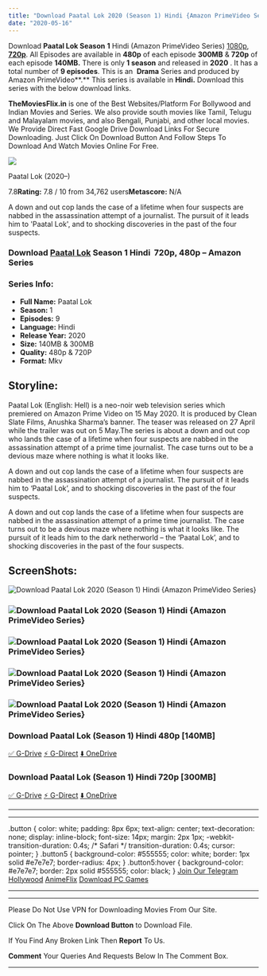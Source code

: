 ```yaml
---
title: "Download Paatal Lok 2020 (Season 1) Hindi {Amazon PrimeVideo Series} All Episodes WeB-DL || 480p [140MB] || 720p [300MB]"
date: "2020-05-16"
---
```


Download **Paatal Lok Season** **1** Hindi (Amazon PrimeVideo Series) [1080p](https://1moviesflix.com/1080p-movies/), [**720p**](https://1moviesflix.com/720p-movies/). All Episodes are available in **480p** of each episode **300MB** & **720p** of each episode **140MB.** There is only **1 season** and released in **2020** . It has a total number of **9 episodes**. This is an  **Drama** Series and produced by Amazon PrimeVideo**.** This series is available in **Hindi.** Download this series with the below download links.

**TheMoviesFlix.in** is one of the Best Websites/Platform For Bollywood and Indian Movies and Series. We also provide south movies like Tamil, Telugu and Malayalam movies, and also Bengali, Punjabi, and other local movies. We Provide Direct Fast Google Drive Download Links For Secure Downloading. Just Click On Download Button And Follow Steps To Download And Watch Movies Online For Free.

[![](https://m.media-amazon.com/images/M/MV5BMTE5NWUyMmYtMWE1My00ZDhiLWExZjEtMGJjYTA0OGYwZjIwXkEyXkFqcGdeQXVyODQ5NDUwMDk@._V1_SX300.jpg)](https://www.imdb.com/title/tt9680440/ "Paatal Lok")

Paatal Lok (2020–)

7.8**Rating:** 7.8 / 10 from 34,762 users**Metascore:** N/A

A down and out cop lands the case of a lifetime when four suspects are nabbed in the assassination attempt of a journalist. The pursuit of it leads him to 'Paatal Lok', and to shocking discoveries in the past of the four suspects.

### Download [Paatal Lok](https://www.imdb.com/title/tt9680440) Season 1 Hindi  720p, 480p – Amazon Series 

### Series Info:

- **Full Name:** Paatal Lok
- **Season:** 1
- **Episodes:** 9
- **Language:** Hindi
- **Release Year:** 2020
- **Size:** 140MB & 300MB
- **Quality:** 480p & 720P
- **Format:** Mkv

## Storyline:

Paatal Lok (English: Hell) is a neo-noir web television series which premiered on Amazon Prime Video on 15 May 2020. It is produced by Clean Slate Films, Anushka Sharma’s banner. The teaser was released on 27 April while the trailer was out on 5 May.The series is about a down and out cop who lands the case of a lifetime when four suspects are nabbed in the assassination attempt of a prime time journalist. The case turns out to be a devious maze where nothing is what it looks like.

A down and out cop lands the case of a lifetime when four suspects are nabbed in the assassination attempt of a journalist. The pursuit of it leads him to ‘Paatal Lok’, and to shocking discoveries in the past of the four suspects.

A down and out cop lands the case of a lifetime when four suspects are nabbed in the assassination attempt of a prime time journalist. The case turns out to be a devious maze where nothing is what it looks like. The pursuit of it leads him to the dark netherworld – the ‘Paatal Lok’, and to shocking discoveries in the past of the four suspects.

## ScreenShots:

![Download Paatal Lok 2020 (Season 1) Hindi {Amazon PrimeVideo Series} ](https://i.extraimage.info/pix/2020/05/14/Paatal.Lok165c15.jpg)

### ![Download Paatal Lok 2020 (Season 1) Hindi {Amazon PrimeVideo Series} ](https://i.extraimage.info/pix/2020/05/14/Paatal.Lok2c01e2.jpg)

### ![Download Paatal Lok 2020 (Season 1) Hindi {Amazon PrimeVideo Series} ](https://i.extraimage.info/pix/2020/05/14/Paatal.Lok3a9da8.jpg)

### ![Download Paatal Lok 2020 (Season 1) Hindi {Amazon PrimeVideo Series} ](https://i.extraimage.info/pix/2020/05/14/Paatal.Lok40a958.jpg)

### ![Download Paatal Lok 2020 (Season 1) Hindi {Amazon PrimeVideo Series} ](https://i.extraimage.info/pix/2020/05/14/Paatal.Lok14ac2a6.jpg)

### Download Paatal Lok (Season 1) Hindi 480p \[140MB\]

[✅ G-Drive](https://1moviesflix.com?a270777880=Q3QwVTlLMS94Zk5sRGtvNWt1N3lCMUlpMlIwNjhHQmtHaER4aGx1blNMekt3cTFMOXRzRHlWN01CZ1N2dHhLTVNIS2lQcmNWYjhqU3p4VFA4bHNSMm9UTVZBeGtpb1FxVmR2d1F6N2VicWc9) [⚡ G-Direct](https://1moviesflix.com?a270777880=Q3QwVTlLMS94Zk5sRGtvNWt1N3lCMUlpMlIwNjhHQmtHaER4aGx1blNMekt3cTFMOXRzRHlWN01CZ1N2dHhLTTBYV2pGSEZndGNOMjBKOXR2T0c2M3dLandvUWJhT3NnZTRhMFpYdDRqVXM9) [⬇️ OneDrive](https://1moviesflix.com?a270777880=Q3QwVTlLMS94Zk5sRGtvNWt1N3lCMUlpMlIwNjhHQmtHaER4aGx1blNMekt3cTFMOXRzRHlWN01CZ1N2dHhLTVM5WldMUGFSVkRldU4wNGtlK0hUTEVKUk8yVDhiU2JZcWIvRUp6dHp1VkU9)

### Download Paatal Lok (Season 1) Hindi 720p \[300MB\]

[✅ G-Drive](https://1moviesflix.com?a270777880=Q3QwVTlLMS94Zk5sRGtvNWt1N3lCMUlpMlIwNjhHQmtHaER4aGx1blNMekt3cTFMOXRzRHlWN01CZ1N2dHhLTThqQ1h4b2Y1bUlHWTNvWHlCNDNWM3JQZE92Z1M5ZVd5YndENEs2aWd6QVE9) [⚡ G-Direct](https://1moviesflix.com?a270777880=Q3QwVTlLMS94Zk5sRGtvNWt1N3lCMUlpMlIwNjhHQmtHaER4aGx1blNMekt3cTFMOXRzRHlWN01CZ1N2dHhLTXYyS1ZoemVWUFl3dmY4K3Rnb2VRVFMzUnM1djIzWnl2NHN4dXNKa0tRek09) [⬇️ OneDrive](https://1moviesflix.com?a270777880=Q3QwVTlLMS94Zk5sRGtvNWt1N3lCMUlpMlIwNjhHQmtHaER4aGx1blNMekt3cTFMOXRzRHlWN01CZ1N2dHhLTXVFM2FDTWN0NDJLN2ZEc0d2c3NJa2ZBOUZLZ0lCSU5lN0FRelR1aTNVcTA9)

* * *

* * *

.button { color: white; padding: 8px 6px; text-align: center; text-decoration: none; display: inline-block; font-size: 14px; margin: 2px 1px; -webkit-transition-duration: 0.4s; /\* Safari \*/ transition-duration: 0.4s; cursor: pointer; } .button5 { background-color: #555555; color: white; border: 1px solid #e7e7e7; border-radius: 4px; } .button5:hover { background-color: #e7e7e7; border: 2px solid #555555; color: black; } [Join Our Telegram](http://gdrivepro.xyz/join.php) [Hollywood](https://moviesverse.com/) [AnimeFlix](https://animeflix.in/) [Download PC Games](https://gamesflix.net/)  

* * *

* * *

  

Please Do Not Use VPN for Downloading Movies From Our Site.

Click On The Above **Download Button** to Download File.

If You Find Any Broken Link Then **Report** To Us.

**Comment** Your Queries And Requests Below In The Comment Box.

* * *
